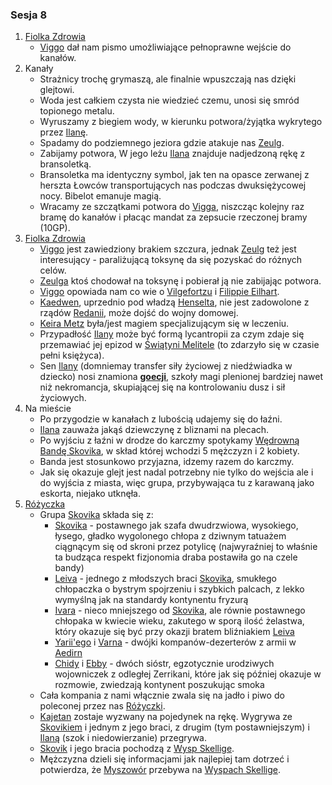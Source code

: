### Sesja 8
1. [Fiolka Zdrowia](#l_fiolka_zdrowia)
    * [Viggo](#p_viggo_regner) dał nam pismo umożliwiające pełnoprawne wejście do kanałów.
2. Kanały
    * Strażnicy trochę grymaszą, ale finalnie wpuszczają nas dzięki glejtowi.
    * Woda jest całkiem czysta nie wiedzieć czemu, unosi się smród topionego metalu.
    * Wyruszamy z biegiem wody, w kierunku potwora/żyjątka wykrytego przez [Ilanę](#g_ilana).
    * Spadamy do podziemnego jeziora gdzie atakuje nas [Zeulg](#b_zeulg).
    * Zabijamy potwora, W jego leżu [Ilana](#g_ilana) znajduje nadjedzoną rękę z bransoletką. 
    * Bransoletka ma identyczny symbol, jak ten na opasce zerwanej z herszta Łowców transportujących nas podczas dwuksiężycowej nocy. Bibelot emanuje magią.
    * Wracamy ze szczątkami potwora do [Vigga](#p_viggo_regner), niszcząc kolejny raz bramę do kanałów i płacąc mandat za zepsucie rzeczonej bramy (10GP).
3. [Fiolka Zdrowia](#l_fiolka_zdrowia)
    * [Viggo](#p_viggo_regner) jest zawiedziony brakiem szczura, jednak [Zeulg](#b_zeulg) też jest interesujący - paraliżującą toksynę da się pozyskać do różnych celów.
    * [Zeulga](#b_zeulg) ktoś chodował na toksynę i pobierał ją nie zabijając potwora.
    * [Viggo](#p_viggo_regner) opowiada nam co wie o [Vilgefortzu](#p_vilgefortz) i [Filippie Eilhart](#p_filippa_eilhart).
    * [Kaedwen](#l_kaedwen), uprzednio pod władzą [Henselta](#p_krol_henselt), nie jest zadowolone z rządów [Redanii](#l_redania), może dojść do wojny domowej.
    * [Keira Metz](#p_keira_metz) była/jest magiem specjalizującym się w leczeniu.
    * Przypadłość [Ilany](#g_ilana) może być formą lycantropii za czym zdaje się przemawiać jej epizod w [Świątyni Melitele](#l_smelitele) (to zdarzyło się w czasie pełni księżyca).
    * Sen [Ilany](#g_ilana) (domniemay transfer siły życiowej z niedźwiadka w dziecko) nosi znamiona [**goecji**](#r_goecja), szkoły magi plenionej bardziej nawet niż nekromancja, skupiającej się na kontrolowaniu dusz i sił życiowych.
4. Na mieście
    * Po przygodzie w kanałach z lubością udajemy się do łaźni.
    * [Ilana](#g_ilana) zauważa jakąś dziewczynę z bliznami na plecach.
    * Po wyjściu z łaźni w drodze do karczmy spotykamy [Wędrowną Bandę Skovika](#p_wedrowna_banda_skovika), w skład której wchodzi 5 mężczyzn i 2 kobiety.
    * Banda jest stosunkowo przyjazna, idzemy razem do karczmy.
    * Jak się okazuje glejt jest nadal potrzebny nie tylko do wejścia ale i do wyjścia z miasta, więc grupa, przybywająca tu z karawaną jako eskorta, niejako utknęła.
5. [Różyczka](#l_rozyczka)
    * Grupa [Skovika](#p_skovik) składa się z:
        * [Skovika](#p_skovik) - postawnego jak szafa dwudrzwiowa, wysokiego, łysego, gładko wygolonego chłopa z dziwnym tatuażem ciągnącym się od skroni przez potylicę (najwyraźniej to właśnie ta budząca respekt fizjonomia draba postawiła go na czele bandy)
        * [Leiva](#p_leiv) - jednego z młodszych braci [Skovika](#p_skovik), smukłego chłopaczka o bystrym spojrzeniu i szybkich palcach, z lekko wymyślną jak na standardy kontynentu fryzurą
        * [Ivara](#p_ivar) - nieco mniejszego od [Skovika](#p_skovik), ale równie postawnego chłopaka w kwiecie wieku, zakutego w sporą ilość żelastwa, który okazuje się być przy okazji bratem bliźniakiem [Leiva](#p_leiv)
        * [Yarii'ego](#p_yarii) i [Varna](#p_varn) - dwójki kompanów-dezerterów z armii w [Aedirn](#l_aedirn)
        * [Chidy](#p_chida) i [Ebby](#p_ebba) - dwóch sióstr, egzotycznie urodziwych wojowniczek z odległej Zerrikani, które jak się później okazuje w rozmowie, zwiedzają kontynent poszukując smoka
    * Cała kompania z nami włącznie zwala się na jadło i piwo do poleconej przez nas [Różyczki](#l_rozyczka).
    * [Kajetan](#g_kajetan) zostaje wyzwany na pojedynek na rękę. Wygrywa ze [Skovikiem](#p_skovik) i jednym z jego braci, z drugim (tym postawniejszym) i [Ilaną](#g_ilana) (szok i niedowierzanie) przegrywa.
    * [Skovik](#p_skovik) i jego bracia pochodzą z [Wysp Skellige](#l_wyspy_skellige). 
    * Mężczyzna dzieli się informacjami jak najlepiej tam dotrzeć i potwierdza, że [Myszowór](#p_myszowor) przebywa na [Wyspach Skellige](#l_wyspy_skellige).